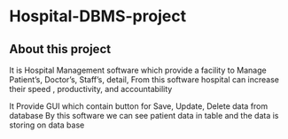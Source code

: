 # Hospital-DBMS-project
## About this project

It is Hospital Management software which provide a facility to Manage Patient’s, Doctor’s, Staff’s, detail,
From this software hospital can increase their speed , productivity, and accountability

It Provide GUI which contain button for Save, Update, Delete data from database
By this software we can see patient data in table and the data is storing on data base

